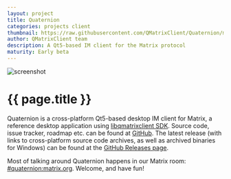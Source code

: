 ```yaml
---
layout: project
title: Quaternion
categories: projects client
thumbnail: https://raw.githubusercontent.com/QMatrixClient/Quaternion/master/quaternion.png
author: QMatrixClient team
description: A Qt5-based IM client for the Matrix protocol
maturity: Early beta
---
```


![screenshot](https://raw.githubusercontent.com/QMatrixClient/Quaternion/master/quaternion.png "{{ page.title }}")

# {{ page.title }}
Quaternion is a cross-platform Qt5-based desktop IM client for Matrix, a reference desktop application using [libqmatrixclient SDK](https://matrix.org/docs/projects/sdk/libqmatrixclient.html). Source code, issue tracker, roadmap etc. can be found at [GitHub](https://github.com/QMatrixClient/Quaternion). The latest release (with links to cross-platform source code archives, as well as archived binaries for Windows) can be found at the [GitHub Releases page](https://github.com/QMatrixClient/Quaternion/releases/latest).

Most of talking around Quaternion happens in our Matrix room: [#quaternion:matrix.org](https://matrix.to/#/#quaternion:matrix.org). Welcome, and have fun!
